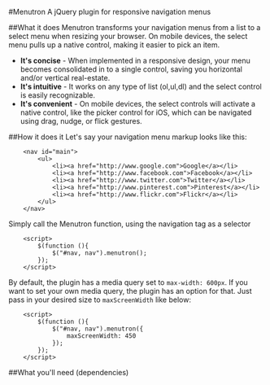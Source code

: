 #Menutron 
A jQuery plugin for responsive navigation menus

##What it does
Menutron transforms your navigation menus from a list to a select menu when resizing your browser. On mobile devices, the select menu pulls up a native control, making it easier to pick an item.

* __It's concise__ - When implemented in a responsive design, your menu becomes consolidated in to a single control, saving you horizontal and/or vertical real-estate.
* __It's intuitive__ - It works on any type of list (ol,ul,dl) and the select control is easily recognizable.
* __It's convenient__ - On mobile devices, the select controls will activate a native control, like the picker control for iOS, which can be navigated using drag, nudge, or flick gestures. 


##How it does it
Let's say your navigation menu markup looks like this:
```
	<nav id="main">
		<ul>
			<li><a href="http://www.google.com">Google</a></li>
			<li><a href="http://www.facebook.com">Facebook</a></li>
			<li><a href="http://www.twitter.com">Twitter</a></li>
			<li><a href="http://www.pinterest.com">Pinterest</a></li>
			<li><a href="http://www.flickr.com">Flickr</a></li>
		</ul>
	</nav>
```

Simply call the Menutron function, using the navigation tag as a selector
```
	<script>
		$(function (){
			$("#nav, nav").menutron();
		});
	</script>
```

By default, the plugin has a media query set to ```max-width: 600px```. If you want to set your own media query, the plugin has an option for that. Just pass in your desired size to ```maxScreenWidth``` like below:
```
	<script>
		$(function (){
			$("#nav, nav").menutron({
				maxScreenWidth: 450
			});
		});
	</script>
```


##What you'll need (dependencies)


